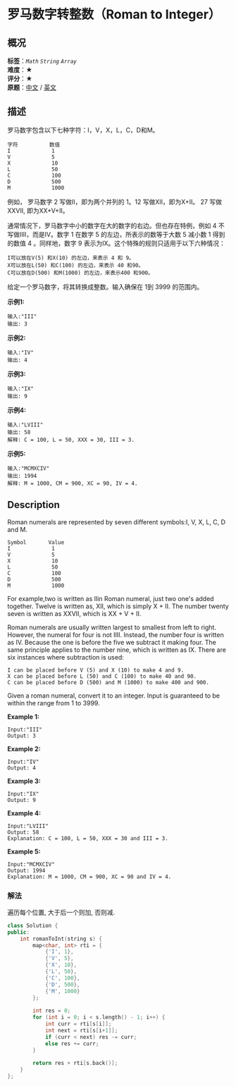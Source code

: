 # 罗马数字转整数（Roman to Integer）
## 概况
**标签**：*`Math`*  *`String`*  *`Array`*<br>
**难度**：★<br>
**评分**：★<br>
**原题**：[中文](https://leetcode-cn.com/problems/roman-to-integer) / [英文](https://leetcode.com/problems/roman-to-integer)

## 描述
罗马数字包含以下七种字符：I，V，X，L，C，D和M。
```
字符          数值
I             1
V             5
X             10
L             50
C             100
D             500
M             1000
```
例如， 罗马数字 2 写做II，即为两个并列的 1。12 写做XII，即为X+II。 27 写做XXVII, 即为XX+V+II。

通常情况下，罗马数字中小的数字在大的数字的右边。但也存在特例，例如 4 不写做IIII，而是IV。数字 1 在数字 5 的左边，所表示的数等于大数 5 减小数 1 得到的数值 4 。同样地，数字 9 表示为IX。这个特殊的规则只适用于以下六种情况：

	I可以放在V(5) 和X(10) 的左边，来表示 4 和 9。
	X可以放在L(50) 和C(100) 的左边，来表示 40 和90。
	C可以放在D(500) 和M(1000) 的左边，来表示400 和900。
给定一个罗马数字，将其转换成整数。输入确保在 1到 3999 的范围内。

**示例1:**
```
输入:"III"
输出: 3
```

**示例2:**
```
输入:"IV"
输出: 4
```

**示例3:**
```
输入:"IX"
输出: 9
```

**示例4:**
```
输入:"LVIII"
输出: 58
解释: C = 100, L = 50, XXX = 30, III = 3.
```

**示例5:**
```
输入:"MCMXCIV"
输出: 1994
解释: M = 1000, CM = 900, XC = 90, IV = 4.
```

## Description
Roman numerals are represented by seven different symbols:I, V, X, L, C, D and M.

```
Symbol       Value
I             1
V             5
X             10
L             50
C             100
D             500
M             1000
```

For example,two is written as IIin Roman numeral, just two one&#39;s added together. Twelve is written as, XII, which is simply X + II. The number twenty seven is written as XXVII, which is XX + V + II.

Roman numerals are usually written largest to smallest from left to right. However, the numeral for four is not IIII. Instead, the number four is written as IV. Because the one is before the five we subtract it making four. The same principle applies to the number nine, which is written as IX. There are six instances where subtraction is used:

	I can be placed before V (5) and X (10) to make 4 and 9.
	X can be placed before L (50) and C (100) to make 40 and 90.
	C can be placed before D (500) and M (1000) to make 400 and 900.

Given a roman numeral, convert it to an integer. Input is guaranteed to be within the range from 1 to 3999.

**Example 1:**
```
Input:"III"
Output: 3
```

**Example 2:**
```
Input:"IV"
Output: 4
```

**Example 3:**
```
Input:"IX"
Output: 9
```

**Example 4:**
```
Input:"LVIII"
Output: 58
Explanation: C = 100, L = 50, XXX = 30 and III = 3.
```

**Example 5:**
```
Input:"MCMXCIV"
Output: 1994
Explanation: M = 1000, CM = 900, XC = 90 and IV = 4.
```


### 解法
遍历每个位置, 大于后一个则加, 否则减.
```c++
class Solution {
public:
    int romanToInt(string s) {
        map<char, int> rti = {
            {'I', 1},
            {'V', 5},
            {'X', 10},
            {'L', 50},
            {'C', 100},
            {'D', 500}, 
            {'M', 1000}
        };
        
        int res = 0;
        for (int i = 0; i < s.length() - 1; i++) {
            int curr = rti[s[i]];
            int next = rti[s[i+1]];
            if (curr < next) res -= curr;
            else res += curr;
        }
        
        return res + rti[s.back()];
    }
};
```